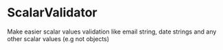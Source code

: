 # ScalarValidator
Make easier scalar values validation like email string, date strings and any other scalar values (e.g not objects)
